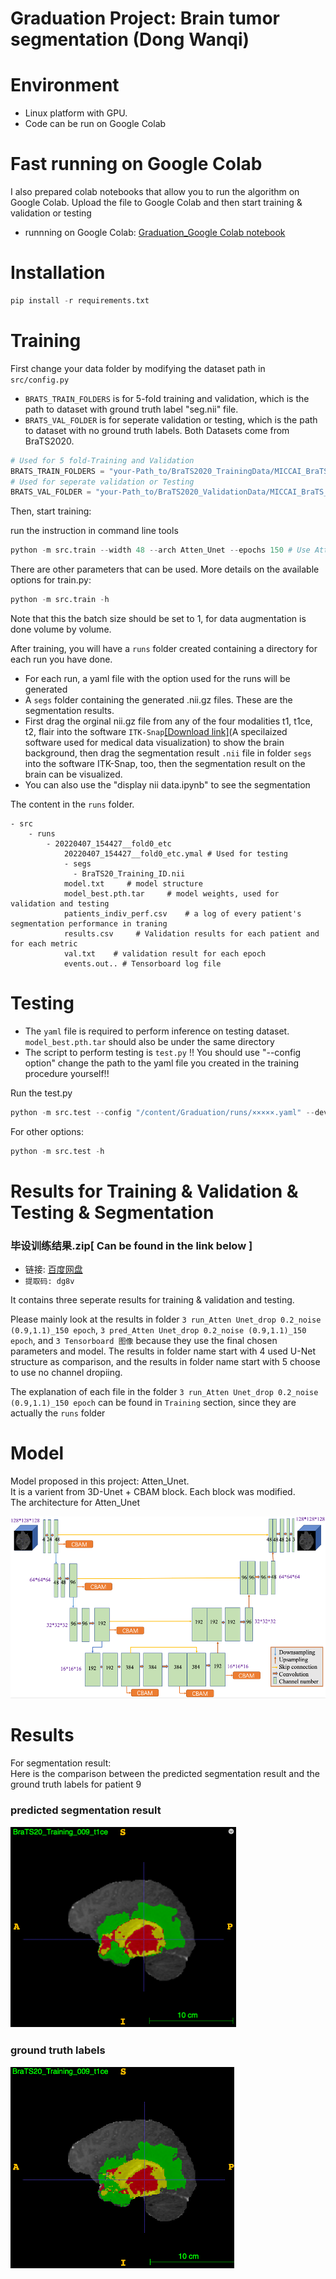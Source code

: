 # Graduation Project: Brain tumor segmentation (Dong Wanqi)
# Environment 
* Linux platform with GPU.
* Code can be run on Google Colab
# Fast running on Google Colab

I also prepared colab notebooks that allow you to run the algorithm on Google Colab. Upload the file to Google Colab and then start training & validation or testing

* runnning on Google Colab: [Graduation_Google Colab notebook](https://github.com/sea-comet/Graduation/blob/master/Graduation_Google%20Colab.ipynb) 
# Installation

```python
pip install -r requirements.txt
```

# Training

First change your data folder by modifying the dataset path in `src/config.py` 
* `BRATS_TRAIN_FOLDERS` is for 5-fold training and validation, which is the path to dataset with ground truth label "seg.nii" file. 
* `BRATS_VAL_FOLDER` is for seperate validation or testing, which is the path to dataset with no ground truth labels. Both Datasets come from BraTS2020.

```python
# Used for 5 fold-Training and Validation
BRATS_TRAIN_FOLDERS = "your-Path_to/BraTS2020_TrainingData/MICCAI_BraTS_2020_Data_Training"
# Used for seperate validation or Testing
BRATS_VAL_FOLDER = "your-Path_to/BraTS2020_ValidationData/MICCAI_BraTS_2020_Data_Valdation"
```

Then, start training:

run the instruction in command line tools

```python
python -m src.train --width 48 --arch Atten_Unet --epochs 150 # Use Atten_Unet
```

There are other parameters that can be used. More details on the available options for train.py:
```python
python -m src.train -h
```

Note that this the batch size should be set to 1, for data augmentation is done volume by volume.

After training, you will have a `runs` folder created containing a directory for each run you have done.

* For each run, a yaml file with the option used for the runs will be generated
* A `segs` folder containing the generated .nii.gz files. These are the segmentation results.
* First drag the orginal nii.gz file from any of the four modalities t1, t1ce, t2, flair into the software `ITK-Snap`[[Download link]](http://www.itksnap.org/pmwiki/pmwiki.php?n=Downloads.SNAP3)(A specilaized software used for medical data visualization) to show the brain background, then drag the segmentation result `.nii` file in folder `segs` into the software ITK-Snap, too, then the segmentation result on the brain can be visualized.
* You can also use the "display nii data.ipynb" to see the segmentation

The content in the `runs` folder. 

```
- src
    - runs
        - 20220407_154427__fold0_etc 
            20220407_154427__fold0_etc.ymal # Used for testing
            - segs
              - BraTS20_Training_ID.nii
            model.txt     # model structure
            model_best.pth.tar     # model weights, used for validation and testing
            patients_indiv_perf.csv    # a log of every patient's segmentation performance in traning 
            results.csv     # Validation results for each patient and for each metric
            val.txt    # validation result for each epoch
            events.out.. # Tensorboard log file
```

# Testing

* The `yaml` file is required to perform inference on testing dataset. `model_best.pth.tar` should also be under the same directory
* The script to perform testing is `test.py` !!  You should use "--config option" change the path to the yaml file you created in the training procedure yourself!!

Run the test.py

```python
python -m src.test --config "/content/Graduation/runs/×××××.yaml" --devices 0 --mode val 

```
For other options:
```python
python -m src.test -h 
```

# Results for Training & Validation & Testing & Segmentation 
### 毕设训练结果.zip[ Can be found in the link below ]


* 链接: [百度网盘](https://pan.baidu.com/s/1k_6mCowWd16sU8yR2jxQpw)
* `提取码: dg8v `


It contains three seperate results for training & validation and testing. 

Please mainly look at the results in folder `3 run_Atten Unet_drop 0.2_noise (0.9,1.1)_150 epoch`, `3 pred_Atten Unet_drop 0.2_noise (0.9,1.1)_150 epoch`, and `3 Tensorboard 图像` because they use the final chosen parameters and model. The results in folder name start with 4 used U-Net structure as comparison, and the results in folder name start with 5 choose to use no channel dropiing.
 
The explanation of each file in the folder `3 run_Atten Unet_drop 0.2_noise (0.9,1.1)_150 epoch` can be found in `Training` section, since they are actually the `runs` folder

# Model 
Model proposed in this project: Atten_Unet. <br>
It is a varient from 3D-Unet + CBAM block. Each block was modified. <br>
The architecture for Atten_Unet

![image](https://github.com/sea-comet/Graduation/blob/master/images/model.png)

# Results
For segmentation result: <br>
Here is the comparison between the predicted segmentation result and the ground truth labels for patient 9

### predicted segmentation result
![image](https://github.com/sea-comet/Graduation/blob/master/images/patient%209_Pred%20seg.png)
### ground truth labels
![image](https://github.com/sea-comet/Graduation/blob/master/images/patient%209_Ground%20truth.png)

